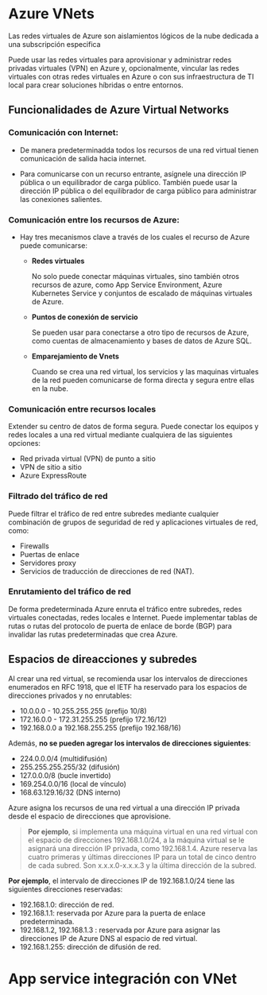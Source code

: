 # Azure VNets 
Las redes virtuales de Azure son aislamientos lógicos de la nube dedicada a una subscripción especifica

Puede usar las redes virtuales para aprovisionar y administrar redes privadas virtuales (VPN) en Azure y, opcionalmente, vincular las redes virtuales con otras redes virtuales en Azure o con sus infraestructura de TI local para crear soluciones híbridas o entre entornos.

## Funcionalidades de Azure Virtual Networks
### Comunicación con Internet: 
- De manera predeterminadda todos los recursos de una red virtual tienen comunicación de salida hacia internet. 
    
- Para comunicarse con un recurso entrante, asígnele una dirección IP pública o un equilibrador de carga público. También puede usar la dirección IP pública o del equilibrador de carga público para administrar las conexiones salientes.

### Comunicación entre los recursos de Azure:
- Hay tres mecanismos clave a través de los cuales el recurso de Azure puede comunicarse: 
  - **Redes virtuales**

    No solo puede conectar máquinas virtuales, sino también otros recursos de azure, como App Service Environment, Azure Kubernetes Service y conjuntos de escalado de máquinas virtuales de Azure.
  - **Puntos de conexión de servicio**
    
    Se pueden usar para conectarse a otro tipo de recursos de Azure, como cuentas de almacenamiento y bases de datos de Azure SQL.        

  - **Emparejamiento de Vnets**
  
    Cuando se crea una red virtual, los servicios y las maquinas virtuales de la red pueden comunicarse de forma directa y segura entre ellas en la nube.

### Comunicación entre recursos locales
Extender su centro de datos de forma segura. Puede conectar los equipos y redes locales a una red virtual mediante cualquiera de las siguientes opciones: 
- Red privada virtual (VPN) de punto a sitio 
- VPN de sitio a sitio
- Azure ExpressRoute

### Filtrado del tráfico de red
Puede filtrar el tráfico de red entre subredes mediante cualquier combinación de grupos de seguridad de red y aplicaciones virtuales de red, como: 
- Firewalls 
- Puertas de enlace 
- Servidores proxy 
- Servicios de traducción de direcciones de red (NAT).

### Enrutamiento del tráfico de red
De forma predeterminada Azure enruta el tráfico entre subredes, redes virtuales conectadas, redes locales e Internet. Puede implementar tablas de rutas o rutas del protocolo de puerta de enlace de borde (BGP) para invalidar las rutas predeterminadas que crea Azure.

## Espacios de direacciones y subredes
Al crear una red virtual, se recomienda usar los intervalos de direcciones enumerados en RFC 1918, que el IETF ha reservado para los espacios de direcciones privados y no enrutables:
- 10.0.0.0 - 10.255.255.255 (prefijo 10/8)
- 172.16.0.0 - 172.31.255.255 (prefijo 172.16/12)
- 192.168.0.0 a 192.168.255.255 (prefijo 192.168/16)

Además, **no se pueden agregar los intervalos de direcciones siguientes**:

- 224.0.0.0/4 (multidifusión)
- 255.255.255.255/32 (difusión)
- 127.0.0.0/8 (bucle invertido)
- 169.254.0.0/16 (local de vínculo)
- 168.63.129.16/32 (DNS interno)

Azure asigna los recursos de una red virtual a una dirección IP privada desde el espacio de direcciones que aprovisione.

> **Por ejemplo**, si implementa una máquina virtual en una red virtual con el espacio de direcciones 192.168.1.0/24, a la máquina virtual se le asignará una dirección IP privada, como 192.168.1.4. Azure reserva las cuatro primeras y últimas direcciones IP para un total de cinco dentro de cada subred. Son x.x.x.0-x.x.x.3 y la última dirección de la subred.

**Por ejemplo**, el intervalo de direcciones IP de 192.168.1.0/24 tiene las siguientes direcciones reservadas:
- 192.168.1.0: dirección de red.
- 192.168.1.1: reservada por Azure para la puerta de enlace predeterminada.
- 192.168.1.2, 192.168.1.3 : reservada por Azure para asignar las direcciones IP de Azure DNS al espacio de red virtual.
- 192.168.1.255: dirección de difusión de red.

# App service integración con VNet